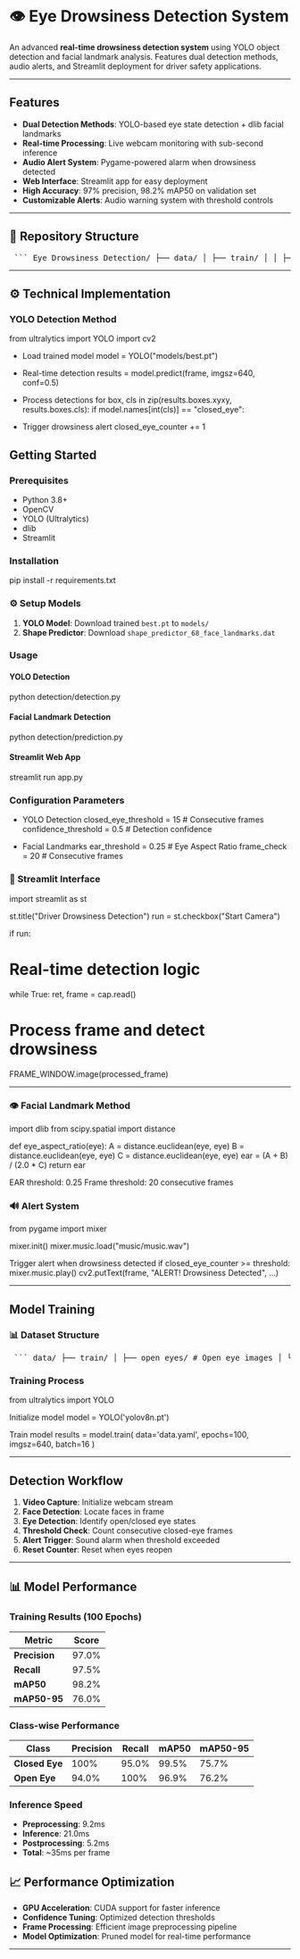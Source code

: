 # 👁️ Eye Drowsiness Detection System

An advanced **real-time drowsiness detection system** using YOLO object detection and facial landmark analysis. Features dual detection methods, audio alerts, and Streamlit deployment for driver safety applications.

---

## Features

- **Dual Detection Methods**: YOLO-based eye state detection + dlib facial landmarks
- **Real-time Processing**: Live webcam monitoring with sub-second inference
- **Audio Alert System**: Pygame-powered alarm when drowsiness detected
- **Web Interface**: Streamlit app for easy deployment
- **High Accuracy**: 97% precision, 98.2% mAP50 on validation set
- **Customizable Alerts**: Audio warning system with threshold controls

---

## 📂 Repository Structure

<pre> ``` Eye_Drowsiness_Detection/ ├── data/ │ ├── train/ │ │ ├── open_eyes/ │ │ └── closed_eyes/ │ ├── valid/ │ │ ├── open_eyes/ │ │ └── closed_eyes/ │ ├── test/ │ │ ├── open_eyes/ │ │ └── closed_eyes/ │ └── data.yaml # Data configuration for training ├── model/ │ ├── last.pt # Trained model file │ └── shape_predictor.dat # Pre-trained dlib shape predictor ├── src/ │ ├── detection.py │ └── prediction.py # Real-time detection script for webcam ├── app.py # Streamlit or Flask web app for deployment ├── requirements.txt # List of dependencies for the project └── README.md # Project documentation ``` </pre>

---

## ⚙️ Technical Implementation

### YOLO Detection Method

from ultralytics import YOLO
import cv2

- Load trained model
model = YOLO("models/best.pt")

- Real-time detection
results = model.predict(frame, imgsz=640, conf=0.5)

- Process detections
for box, cls in zip(results.boxes.xyxy, results.boxes.cls):
if model.names[int(cls)] == "closed_eye":

- Trigger drowsiness alert
closed_eye_counter += 1

## Getting Started

### Prerequisites
- Python 3.8+
- OpenCV
- YOLO (Ultralytics)
- dlib
- Streamlit

### Installation

pip install -r requirements.txt


### ⚙️ Setup Models
1. **YOLO Model**: Download trained `best.pt` to `models/`
2. **Shape Predictor**: Download `shape_predictor_68_face_landmarks.dat`

### Usage

#### YOLO Detection

python detection/detection.py


#### Facial Landmark Detection 

python detection/prediction.py


#### Streamlit Web App

streamlit run app.py

### Configuration Parameters

- YOLO Detection
closed_eye_threshold = 15 # Consecutive frames
confidence_threshold = 0.5 # Detection confidence

- Facial Landmarks
ear_threshold = 0.25 # Eye Aspect Ratio
frame_check = 20 # Consecutive frames


### 📱 Streamlit Interface

import streamlit as st

st.title("Driver Drowsiness Detection")
run = st.checkbox("Start Camera")

if run:
# Real-time detection logic
while True:
ret, frame = cap.read()
# Process frame and detect drowsiness
FRAME_WINDOW.image(processed_frame)


---
### 👁️ Facial Landmark Method

import dlib
from scipy.spatial import distance

def eye_aspect_ratio(eye):
A = distance.euclidean(eye, eye)
B = distance.euclidean(eye, eye)
C = distance.euclidean(eye, eye)
ear = (A + B) / (2.0 * C)
return ear

EAR threshold: 0.25
Frame threshold: 20 consecutive frames


### 🔊 Alert System

from pygame import mixer

mixer.init()
mixer.music.load("music/music.wav")

Trigger alert when drowsiness detected
if closed_eye_counter >= threshold:
mixer.music.play()
cv2.putText(frame, "ALERT! Drowsiness Detected", ...)


---


## Model Training

### 📊 Dataset Structure

<pre> ``` data/ ├── train/ │ ├── open_eyes/ # Open eye images │ └── closed_eyes/ # Closed eye images ├── valid/ │ ├── open_eyes/ │ └── closed_eyes/ └── test/ ├── open_eyes/ └── closed_eyes/ ``` </pre>


### Training Process

from ultralytics import YOLO

Initialize model
model = YOLO('yolov8n.pt')

Train model
results = model.train(
data='data.yaml',
epochs=100,
imgsz=640,
batch=16
)


---

## Detection Workflow

1. **Video Capture**: Initialize webcam stream
2. **Face Detection**: Locate faces in frame
3. **Eye Detection**: Identify open/closed eye states
4. **Threshold Check**: Count consecutive closed-eye frames
5. **Alert Trigger**: Sound alarm when threshold exceeded
6. **Reset Counter**: Reset when eyes reopen

---

## 📊 Model Performance

### Training Results (100 Epochs)
| Metric | Score |
|--------|-------|
| **Precision** | 97.0% |
| **Recall** | 97.5% |
| **mAP50** | 98.2% |
| **mAP50-95** | 76.0% |

### Class-wise Performance
| Class | Precision | Recall | mAP50 | mAP50-95 |
|-------|-----------|--------|-------|----------|
| **Closed Eye** | 100% | 95.0% | 99.5% | 75.7% |
| **Open Eye** | 94.0% | 100% | 96.9% | 76.2% |

### Inference Speed
- **Preprocessing**: 9.2ms
- **Inference**: 21.0ms  
- **Postprocessing**: 5.2ms
- **Total**: ~35ms per frame


## 📈 Performance Optimization

- **GPU Acceleration**: CUDA support for faster inference
- **Confidence Tuning**: Optimized detection thresholds
- **Frame Processing**: Efficient image preprocessing pipeline
- **Model Optimization**: Pruned model for real-time performance

---

